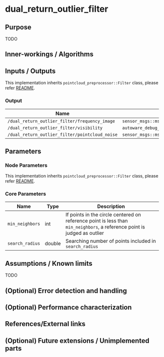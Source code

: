 # dual_return_outlier_filter

## Purpose

TODO

## Inner-workings / Algorithms

## Inputs / Outputs

This implementation inherits `pointcloud_preprocessor::Filter` class, please refer [README](../README.md).

### Output

| Name                                           | Type                                       | Description |
| ---------------------------------------------- | ------------------------------------------ | ----------- |
| `/dual_return_outlier_filter/frequency_image`  | `sensor_msgs::msg::Image`                  |             |
| `/dual_return_outlier_filter/visibility`       | `autoware_debug_msgs::msg::Float32Stamped` |             |
| `/dual_return_outlier_filter/pointcloud_noise` | `sensor_msgs::msg::Pointcloud2`            |             |

## Parameters

### Node Parameters

This implementation inherits `pointcloud_preprocessor::Filter` class, please refer [README](../README.md).

### Core Parameters

| Name            | Type   | Description                                                                                                              |
| --------------- | ------ | ------------------------------------------------------------------------------------------------------------------------ |
| `min_neighbors` | int    | If points in the circle centered on reference point is less than `min_neighbors`, a reference point is judged as outlier |
| `search_radius` | double | Searching number of points included in `search_radius`                                                                   |

## Assumptions / Known limits

TODO

## (Optional) Error detection and handling

## (Optional) Performance characterization

## References/External links

## (Optional) Future extensions / Unimplemented parts
